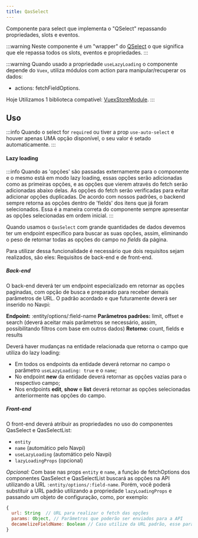 ```yaml
---
title: QasSelect
---
```


Componente para select que implementa o "QSelect" repassando propriedades, slots e eventos.

<doc-api file="select/QasSelect" name="QasSelect" />

:::warning
Neste componente é um "wrapper" do [QSelect](https://quasar.dev/vue-components/select#introduction) o que significa que ele repassa todos os slots, eventos e propriedades.
:::

:::warning
Quando usado a propriedade `useLazyLoading` o componente depende do `Vuex`, utiliza módulos com action para manipular/recuperar os dados:
- actions: fetchFieldOptions.

Hoje Utilizamos 1 biblioteca compatível:
[VuexStoreModule](https://github.com/bildvitta/vuex-store-module).
:::

## Uso

<doc-example file="QasSelect/Basic" title="Básico" />
<doc-example file="QasSelect/Required" title="Obrigatório" />

:::info
Quando o select for `required` ou tiver a prop `use-auto-select` e houver apenas UMA opção disponível, o seu valor é setado automaticamente.
:::
<doc-example file="QasSelect/AutoSelect" title="Auto select" />

<doc-example file="QasSelect/Searchable" title="Com pesquisa" />

#### Lazy loading

:::info
Quando as 'opções' são passadas externamente para o componente e o mesmo está em modo lazy loading, essas opções serão adicionadas como as primeiras opções, e as opções que vierem através do fetch serão adicionadas abaixo delas. As opções do fetch serão verificadas para evitar adicionar opções duplicadas. De acordo com nossos padrões, o backend sempre retorna as opções dentro de 'fields' dos itens que já foram selecionados. Essa é a maneira correta do componente sempre apresentar as opções selecionadas em ordem inicial.
:::

Quando usamos o `QasSelect` com grande quantidades de dados devemos ter um endpoint específico para buscar as suas opções, assim, eliminando o peso de retornar todas as opções do campo no _fields_ da página.

Para utilizar dessa funcionalidade é necessário que dois requisitos sejam realizados, são eles: Requisitos de back-end e de front-end.

##### Back-end
O back-end deverá ter um endpoint especializado em retornar as opções paginadas, com opção de busca e preparado para receber demais parâmetros de URL. O padrão acordado e que futuramente deverá ser inserido no Navpi:

**Endpoint:** :entity/options/:field-name
**Parâmetros padrões:** limit, offset e search (deverá aceitar mais parâmetros se necessário, assim, possibilitando filtros com base em outros dados)
**Retorno:** count, fields e results

Deverá haver mudanças na entidade relacionada que retorna o campo que utiliza do lazy loading:
* Em todos os endpoints da entidade deverá retornar no campo o parâmetro `useLazyLoading: true` e o `name`;
* No endpoint **new** da entidade deverá retornar as opções vazias para o respectivo campo;
* Nos endpoints **edit**, **show** e **list** deverá retornar as opções selecionadas anteriormente nas opções do campo.

##### Front-end
O front-end deverá atribuir as propriedades no uso do componentes QasSelect e QasSelectList:
* `entity`
* `name` (automático pelo Navpi)
* `useLazyLoading` (automático pelo Navpi)
* `lazyLoadingProps` (opcional)

_Opcional:_ Com base nas props `entity` e `name`, a função de fetchOptions dos componentes QasSelect e QasSelectList buscará as opções na API utilizando a URL `:entity/options/:field-name`. Porém, você poderá substituir a URL padrão utilizando a propriedade `lazyLoadingProps` e passando um objeto de configuração, como, por exemplo:

```js
{
  url: String  // URL para realizar o fetch das opções
  params: Object, // Parâmetros que poderão ser enviados para a API
  decamelizeFieldName: Boolean // Caso utilize da URL padrão, esse parâmetro irá transformar o `fieldName` para `field-name` no momento de montar a URL da API.
}
```
